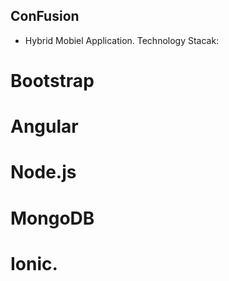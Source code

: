 ## ConFusion

* Hybrid Mobiel Application.
Technology Stacak:
# Bootstrap 
# Angular
# Node.js
# MongoDB
# Ionic.